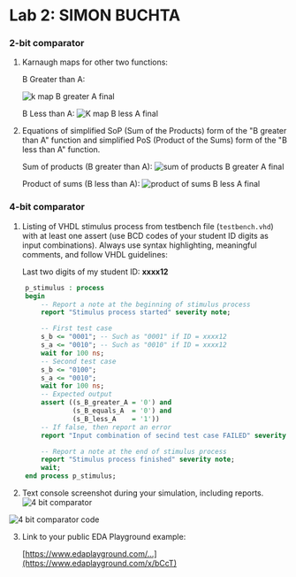 # Lab 2: SIMON BUCHTA

### 2-bit comparator

1. Karnaugh maps for other two functions:

   B Greater than A:

   ![k map B greater A final](https://user-images.githubusercontent.com/99410540/155278408-24b752f8-9963-453d-8890-ee61d3ec975f.jpg)


   B Less than A:
   ![K map B less A final](https://user-images.githubusercontent.com/99410540/155278572-6efd14b1-bcb8-4e5a-a07d-075a1b42fc60.jpg)

   

2. Equations of simplified SoP (Sum of the Products) form of the "B greater than A" function and simplified PoS (Product of the Sums) form of the "B less than A" function.

   Sum of products (B greater than A):
   ![sum of products B greater A final](https://user-images.githubusercontent.com/99410540/155278972-a9186d20-020f-429d-8265-999a56fd3a0b.jpg)

   
   Product of sums (B less than A):
   ![product of sums B less A final](https://user-images.githubusercontent.com/99410540/155278949-c86d12b7-1fc1-4344-a7ff-b67b1c0c4611.jpg)

### 4-bit comparator

1. Listing of VHDL stimulus process from testbench file (`testbench.vhd`) with at least one assert (use BCD codes of your student ID digits as input combinations). Always use syntax highlighting, meaningful comments, and follow VHDL guidelines:

   Last two digits of my student ID: **xxxx12**

```vhdl
    p_stimulus : process
    begin
        -- Report a note at the beginning of stimulus process
        report "Stimulus process started" severity note;

        -- First test case
        s_b <= "0001"; -- Such as "0001" if ID = xxxx12
        s_a <= "0010"; -- Such as "0010" if ID = xxxx12
        wait for 100 ns;
        -- Second test case
        s_b <= "0100"; 
        s_a <= "0010"; 
        wait for 100 ns;
        -- Expected output
        assert ((s_B_greater_A = '0') and
                (s_B_equals_A  = '0') and
                (s_B_less_A    = '1'))
        -- If false, then report an error
        report "Input combination of secind test case FAILED" severity error;

        -- Report a note at the end of stimulus process
        report "Stimulus process finished" severity note;
        wait;
    end process p_stimulus;
```

2. Text console screenshot during your simulation, including reports.
![4  bit comparator](https://user-images.githubusercontent.com/99410540/155400903-35bb7264-c7e7-4e9d-a581-40052a742f63.png)

![4 bit comparator code](https://user-images.githubusercontent.com/99410540/155400922-03e63d70-cd94-4abd-b564-b5d5de775fdc.png)


3. Link to your public EDA Playground example:

   [https://www.edaplayground.com/...](https://www.edaplayground.com/x/bCcT)

